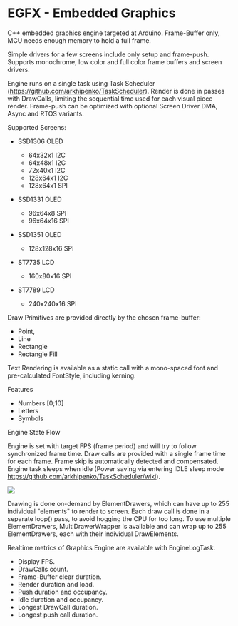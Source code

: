 # EGFX - Embedded Graphics

C++ embedded graphics engine targeted at Arduino.
Frame-Buffer only, MCU needs enough memory to hold a full frame.

Simple drivers for a few screens include only setup and frame-push.
Supports monochrome, low color and full color frame buffers and screen drivers.


Engine runs on a single task using Task Scheduler (https://github.com/arkhipenko/TaskScheduler).
Render is done in passes with DrawCalls, limiting the sequential time used for each visual piece render.
Frame-push can be optimized with optional Screen Driver DMA, Async and RTOS variants.

Supported Screens:
- SSD1306 OLED
  - 64x32x1 I2C
  - 64x48x1 I2C
  - 72x40x1 I2C
  - 128x64x1 I2C
  - 128x64x1 SPI

- SSD1331 OLED
  - 96x64x8 SPI
  - 96x64x16 SPI 
 
- SSD1351 OLED
  - 128x128x16 SPI 

- ST7735 LCD
  - 160x80x16 SPI    

- ST7789 LCD
  - 240x240x16 SPI

 
Draw Primitives are provided directly by the chosen frame-buffer:
- Point,
- Line
- Rectangle
- Rectangle Fill


Text Rendering is available as a static call with a mono-spaced font and pre-calculated FontStyle, including kerning.

Features
- Numbers [0;10]
- Letters
- Symbols


Engine State Flow

Engine is set with target FPS (frame period) and will try to follow synchronized frame time.
Draw calls are provided with a single frame time for each frame.
Frame skip is automatically detected and compensated. 
Engine task sleeps when idle (Power saving via entering IDLE sleep mode https://github.com/arkhipenko/TaskScheduler/wiki).

![](https://raw.githubusercontent.com/GitMoDu/EGFX/master/media/engine_flow.svg)

Drawing is done on-demand by ElementDrawers, which can have up to 255 individual "elements" to render to screen.
Each draw call is done in a separate loop() pass, to avoid hogging the CPU for too long.
To use multiple ElementDrawers, MultiDrawerWrapper is available and can wrap up to 255 ElementDrawers, each with their individual DrawElements.


Realtime metrics of Graphics Engine are available with EngineLogTask.
- Display FPS.
- DrawCalls count.
- Frame-Buffer clear duration.
-	Render duration and load.
-	Push duration and occupancy.
- Idle duration and occupancy.
- Longest DrawCall duration.
- Longest push call duration.


